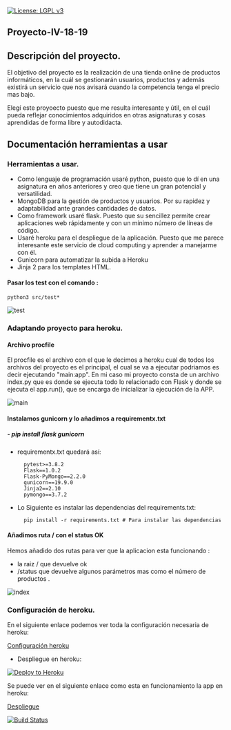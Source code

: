
[![License: LGPL v3](https://img.shields.io/badge/License-LGPL%20v3-blue.svg)](https://www.gnu.org/licenses/lgpl-3.0)

## Proyecto-IV-18-19

## Descripción del proyecto.

 El objetivo del proyecto es la realización de una tienda online de productos informáticos, en la cuál se gestionarán usuarios, productos y además  existirá un servicio que nos avisará cuando la competencia tenga el precio mas bajo. 

Elegí este proyoecto puesto que me resulta interesante y útil, en el cuál pueda reflejar conocimientos adquiridos en otras asignaturas y cosas aprendidas de forma libre y autodidacta.

## Documentación herramientas a usar
### Herramientas a usar.

 - Como lenguaje de programación usaré python, puesto que lo dí en una asignatura en años anteriores y creo que tiene un gran potencial y versatilidad.
 - MongoDB para la gestión de productos y usuarios. Por su rapidez y adaptabilidad ante grandes cantidades de datos.
 - Como framework usaré flask. Puesto que su sencillez permite crear aplicaciones web rápidamente y con un mínimo número de líneas de código.
 - Usaré heroku para el despliegue de la aplicación. Puesto que me parece interesante este servicio de cloud computing y aprender a manejarme con él.
 - Gunicorn para automatizar la subida a Heroku
 - Jinja 2 para los templates HTML.

#### Pasar los test con el comando :

	python3 src/test*

![test](https://github.com/kaizensamuel/proyecto-IV-18-19/blob/master/documentacion/img/test.png) 

### Adaptando proyecto para heroku.

#### Archivo procfile

El procfile es el archivo con el que le decimos a heroku cual de todos los archivos del proyecto es el principal, el cual se va a ejecutar podriamos es decir ejecutando "main:app". En mi caso mi proyecto consta de un archivo index.py que es donde se ejecuta todo lo relacionado con Flask y donde se ejecuta el app.run(), que se encarga de inicializar la ejecución de la APP.

![main](https://github.com/kaizensamuel/proyecto-IV-18-19/blob/master/documentacion/img/main.jpg) 
  
#### Instalamos gunicorn y lo añadimos a requirementx.txt

##### - pip install flask gunicorn

- requirementx.txt quedará así:

		pytest>=3.8.2
		Flask==1.0.2
		Flask-PyMongo==2.2.0
		gunicorn==19.9.0
		Jinja2==2.10
		pymongo==3.7.2
		
- Lo Siguiente es instalar las dependencias del requirements.txt:
		
		pip install -r requirements.txt # Para instalar las dependencias



#### Añadimos ruta / con el status OK

Hemos añadido dos rutas para ver que la aplicacion esta funcionando :

- la raiz / que devuelve ok
- /status que devuelve algunos parámetros mas como el número de productos .

![index](https://github.com/kaizensamuel/proyecto-IV-18-19/blob/master/documentacion/img/index.jpg) 

### Configuración de heroku.
En el siguiente enlace podemos ver toda la configuración necesaria de heroku:

[Configuración heroku](https://github.com/kaizensamuel/proyecto-IV-18-19/blob/master/documentacion/Heroku.md) 
 
- Despliegue en heroku:
 
 [![Deploy to Heroku](https://www.herokucdn.com/deploy/button.png)](ttps://young-meadow-45069.herokuapp.com/)
  
Se puede  ver en el siguiente enlace como esta en funcionamiento la app en heroku:

[Despliegue](https://young-meadow-45069.herokuapp.com/) 

[![Build Status](https://travis-ci.org/kaizensamuel/proyecto-IV-18-19.svg?branch=master)](https://travis-ci.org/kaizensamuel/proyecto-IV-18-19)
